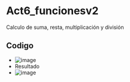 # Act6_funcionesv2
Calculo de suma, resta, multiplicación y división

## Codigo 
- ![image](https://github.com/user-attachments/assets/2f001b46-d8ac-42da-94d6-9c3573e7301d)
- Resultado
- ![image](https://github.com/user-attachments/assets/ea029d96-6a64-41f4-8bd0-f3d6a4b808e9)


